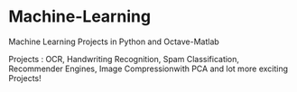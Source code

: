 # Machine-Learning
Machine Learning Projects in Python and Octave-Matlab

Projects : OCR, Handwriting Recognition, Spam Classification, Recommender Engines, Image Compressionwith PCA 
           and lot more exciting Projects!
